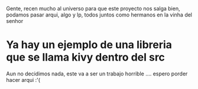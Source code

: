 Gente, recen mucho al universo para que este proyecto nos salga bien, podamos pasar arqui, algo y lp, todos juntos como hermanos en la vinha del senhor

# Ya hay un ejemplo de una libreria que se llama kivy dentro del src
Aun no decidimos nada, este va a ser un trabajo horrible .... espero porder hacer arqui :'(
